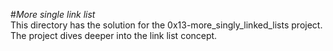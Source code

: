 #*More single link list*  
This directory has the solution for the 0x13-more_singly_linked_lists project. The project dives deeper into the link list concept.

